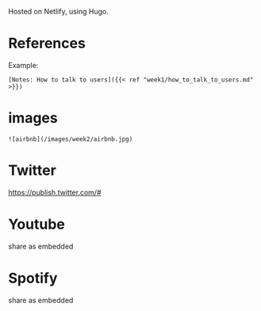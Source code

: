 Hosted on Netlify, using Hugo.

# References

Example:

```
[Notes: How to talk to users]({{< ref "week1/how_to_talk_to_users.md" >}})
```

# images

```
![airbnb](/images/week2/airbnb.jpg)
```

# Twitter

https://publish.twitter.com/#

# Youtube

share as embedded

# Spotify

share as embedded
